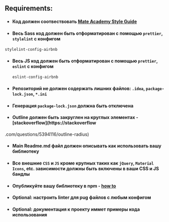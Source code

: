 ## Requirements: 
- #### Код должен соотвествовать [Mate Academy Style Guide](https://mate-academy.github.io/style-guides/) 
- #### Весь Sass код должен быть отформатирован с помощью `prettier`, `stylelint` с конфигом 
`stylelint-config-airbnb`
- #### Весь JS код должен быть отформатирован с помощью `prettier`, `eslint` с конфигом 
  `eslint-config-airbnb`
- #### Репозиторий не должен содержать лишних файлов: `.idea`, `package-lock.json`, `*.ini`
- #### Генерация `package-lock.json` должна быть отключена
- #### Outline должен быть закруглен на круглых элементах - [stackoverflow](https://stackoverflow
.com/questions/5394116/outline-radius)
- #### Main Readme.md файл должен описывать как использовать вашу библиотеку
- #### Все внешние `CSS` и `JS` кроме крупных таких как `jQuery`, `Material Icons`, etc. зависимости должны быть включены в ваши CSS и JS бандлы
- #### Опубликуйте вашу библиотеку в npm - [how to](https://hackernoon.com/publish-your-own-npm-package-946b19df577e)

- #### Optional: настроить linter для pug файлов с любым конфигом
- #### Optional: документация к проекту иммет примеры кода использования

